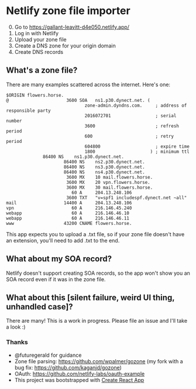 # Netlify zone file importer

0. Go to https://gallant-leavitt-d4e050.netlify.app/
1. Log in with Netlify
2. Upload your zone file
3. Create a DNS zone for your origin domain
4. Create DNS records

## What's a zone file?

There are many examples scattered across the internet. Here's one:

```
$ORIGIN flowers.horse.
@                      3600 SOA   ns1.p30.dynect.net. (
                              zone-admin.dyndns.com.     ; address of responsible party
                              2016072701                 ; serial number
                              3600                       ; refresh period
                              600                        ; retry period
                              604800                     ; expire time
                              1800                     ) ; minimum ttl
		      86400 NS    ns1.p30.dynect.net.
                      86400 NS    ns2.p30.dynect.net.
                      86400 NS    ns3.p30.dynect.net.
                      86400 NS    ns4.p30.dynect.net.
                       3600 MX    10 mail.flowers.horse.
                       3600 MX    20 vpn.flowers.horse.
                       3600 MX    30 mail.flowers.horse.
                         60 A     204.13.248.106
                       3600 TXT   "v=spf1 includespf.dynect.net ~all"
mail                  14400 A     204.13.248.106
vpn                      60 A     216.146.45.240
webapp                   60 A     216.146.46.10
webapp                   60 A     216.146.46.11
www                   43200 CNAME flowers.horse.
```

This app expects you to upload a .txt file, so if your zone file doesn't have an extension, you'll need to add .txt to the end.

## What about my SOA record?

Netlify doesn't support creating SOA records, so the app won't show you an SOA record even if it was in the zone file.

## What about this [silent failure, weird UI thing, unhandled case]?

There are many! This is a work in progress. Please file an issue and I'll take a look :)

### Thanks

- @futuregerald for guidance
- Zone file parsing: https://github.com/wpalmer/gozone (my fork with a bug fix: https://github.com/kaganjd/gozone)
- OAuth: https://github.com/netlify-labs/oauth-example
- This project was bootstrapped with [Create React App](https://github.com/facebook/create-react-app)
